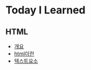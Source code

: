 # Today I Learned

## HTML
- [개요](./HTML/%EA%B0%9C%EC%9A%94.md)
- [html이란](./HTML/html%EC%9D%B4%EB%9E%80.md)
- [텍스트요소](./HTML/)